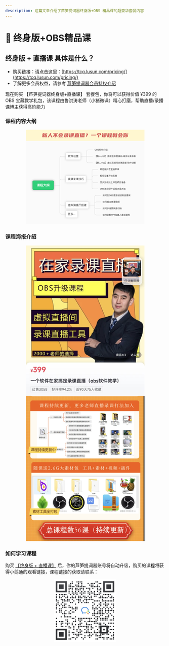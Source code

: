 ```yaml
---
description: 这篇文章介绍了芦笋提词器终身版+OBS 精品课的超豪华套餐内容
---
```


# 🫡 终身版+OBS精品课

## 终身版 + 直播课 具体是什么？

* 购买链接：请点击这里：[https://tcq.lusun.com/pricing/](https://tcq.lusun.com/pricing/)
* 了解更多会员权益，请参考 [芦笋提词器会员特权介绍](../basic/vip.md)

现在购买 【芦笋提词器终身版+直播课】 套餐包，你将可以获得价值 ¥399 的 OBS 宝藏教学礼包，该课程由鲁洪涛老师（小猪微课）精心打磨，帮助直播/录播课博主获得高阶能力

### 课程内容大纲

<div align="center">
  <img src="../public/.gitbook/assets/xzwk5.png" alt="" width="375">
</div>

### 课程海报介绍

<div align="center">
<img src="../public/.gitbook/assets/xiaozhu.jpeg" alt="" width="375">
</div>


### 如何学习课程

购买 [【终身版 + 直播课】](https://tcq.lusun.com/pricing/) 后，你的芦笋提词器账号将自动升级，购买的课程将获得小鹅通的观看链接，课程链接的获取请联系：

<div align="center">
  <img src="../public/.gitbook/assets/xiaoxiao.jpeg" alt="" width="198">
</div>
